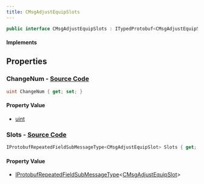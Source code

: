 ```yaml
---
title: CMsgAdjustEquipSlots
---
```


```csharp
public interface CMsgAdjustEquipSlots : ITypedProtobuf<CMsgAdjustEquipSlots>, INativeHandle
```

#### Implements

## Properties

### **ChangeNum** - [Source Code](https://github.com/swiftly-solution/swiftlys2/blob/main/managed/src/SwiftlyS2.Generated/Protobufs/Interfaces/CMsgAdjustEquipSlots.cs#L16)

```csharp
uint ChangeNum { get; set; }
```

#### Property Value

- [uint](https://learn.microsoft.com/dotnet/api/system.uint32)

### **Slots** - [Source Code](https://github.com/swiftly-solution/swiftlys2/blob/main/managed/src/SwiftlyS2.Generated/Protobufs/Interfaces/CMsgAdjustEquipSlots.cs#L13)

```csharp
IProtobufRepeatedFieldSubMessageType<CMsgAdjustEquipSlot> Slots { get; }
```

#### Property Value

- [IProtobufRepeatedFieldSubMessageType](/docs/api/shared/netmessages/iprotobufrepeatedfieldsubmessagetype-1)<[CMsgAdjustEquipSlot](/docs/api/shared/protobufdefinitions/cmsgadjustequipslot)>

